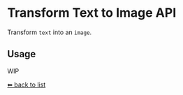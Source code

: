 # Transform Text to Image API

Transform `text` into an `image`.

## Usage

WIP

[⬅ back to list](https://viki.deno.dev/)
